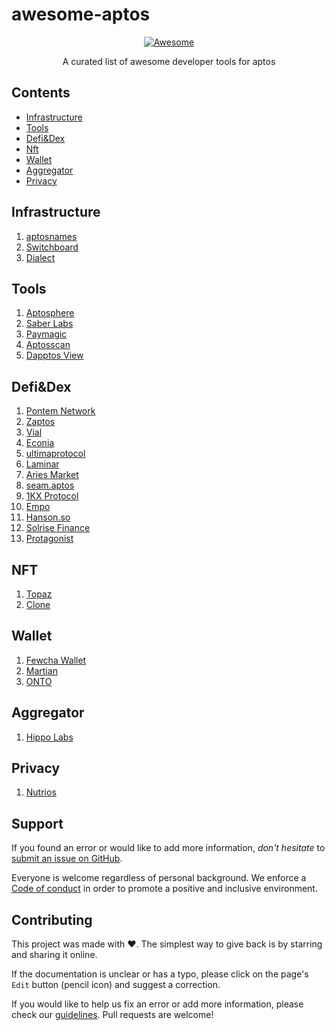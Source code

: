 # awesome-aptos

<div align="center">
  <a href="https://awesome.re">
   <img src="https://awesome.re/badge.svg" alt="Awesome">
  </a>
  <p>A curated list of awesome developer tools for aptos </p>
</div>

## Contents

- [Infrastructure](#infrastructure)
- [Tools](#tools)
- [Defi&Dex](#defi&dex)
- [Nft](#nft)
- [Wallet](#wallet)
- [Aggregator](#aggregator)
- [Privacy](#Privacy)

## Infrastructure

1. [aptosnames](https://www.aptosnames.com/)
2. [Switchboard](https://switchboard.xyz/)
3. [Dialect](https://www.dialect.to/)

## Tools

1. [Aptosphere](https://www.aptosphere.com/)
2. [Saber Labs](https://saberlabs.org/)
3. [Paymagic](https://www.paymagic.xyz/)
4. [Aptosscan](https://forum.aptoslabs.com/t/blockchain-browser-project-seeks-cooperation-aptosscan-com/944)
5. [Dapptos View](https://twitter.com/dapptos)

## Defi&Dex

1. [Pontem Network](https://pontem.network/)
2. [Zaptos](https://twitter.com/ZaptosFinance)
3. [Vial](https://www.vial.fi/)
4. [Econia](https://www.econia.dev/)
5. [ultimaprotocol](https://twitter.com/ultimaprotocol)
6. [Laminar](https://laminar.markets/)
7. [Aries Market](https://twitter.com/AriesMarkets)
8. [seam.aptos](https://www.seam.money/)
9. [1KX Protocol](https://1kx.exchange/)
10. [Empo](https://twitter.com/Empo_Fi)
11. [Hanson.so](https://hanson.so/)
12. [Solrise Finance](https://solrise.finance/)
13. [Protagonist](https://twitter.com/ProtagonistXYZ)


## NFT

1. [Topaz](https://www.topaz.so/)
2. [Clone](https://twitter.com/CloneProtocol)

## Wallet

1. [Fewcha Wallet](https://fewcha.app/)
2. [Martian](https://martianwallet.xyz/)
3. [ONTO](https://onto.app/)

## Aggregator

1. [Hippo Labs](https://medium.com/@hippolabs)

## Privacy

1. [Nutrios](https://www.nutrios.co/)


## Support

If you found an error or would like to add more information, _don't hesitate_ to
[submit an issue on GitHub](../../issues).

Everyone is welcome regardless of personal background. We enforce a
[Code of conduct](CODE_OF_CONDUCT.md) in order to promote a positive and
inclusive environment.

## Contributing

This project was made with ❤️. The simplest way to give back is by starring and
sharing it online.

If the documentation is unclear or has a typo, please click on the page's `Edit`
button (pencil icon) and suggest a correction.

If you would like to help us fix an error or add more information, please check
our [guidelines](contributing.md). Pull requests are welcome!

